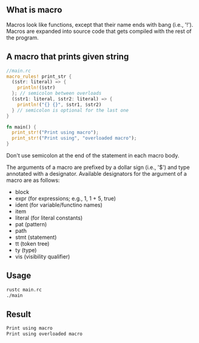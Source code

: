 ## What is macro

Macros look like functions, except that their name ends with bang (i.e., '!').
Macros are expanded into source code that gets compiled with the rest of the program.

## A macro that prints given string

```rust
//main.rc
macro_rules! print_str {
  ($str: literal) => {
    println!($str)
  }; // semicolon between overloads
  ($str1: literal, $str2: literal) => {
    println!("{} {}", $str1, $str2)
  } // semicolon is optional for the last one
}

fn main() {
  print_str!("Print using macro");
  print_str!("Print using", "overloaded macro");
}
```

Don't use semicolon at the end of the statement in each macro body.

The arguments of a macro are prefixed by a dollar sign (i.e., '$') and type annotated with a designator.
Available designators for the argument of a macro are as follows:
- block
- expr (for expressions; e.g., 1, 1 + 5, true)
- ident (for variable/functino names)
- item
- literal (for literal constants)
- pat (pattern)
- path
- stmt (statement)
- tt (token tree)
- ty (type)
- vis (visibility qualifier)

## Usage
```bash
rustc main.rc
./main
```

## Result
```bash
Print using macro
Print using overloaded macro
```
